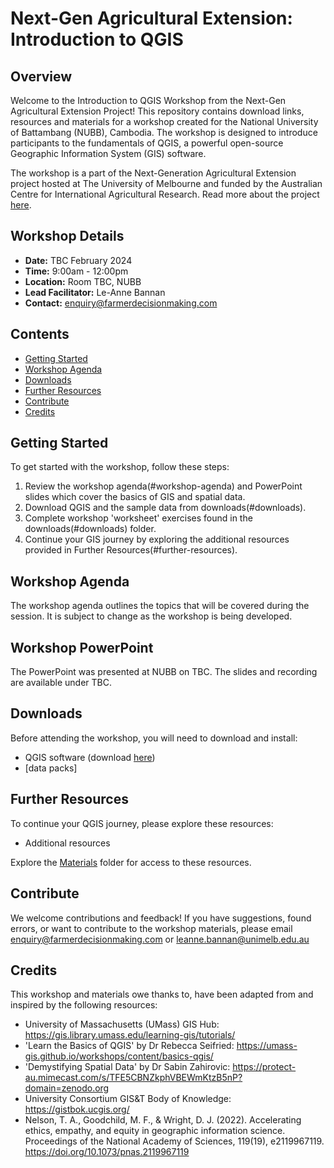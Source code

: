 # Next-Gen Agricultural Extension: Introduction to QGIS

## Overview

Welcome to the Introduction to QGIS Workshop from the Next-Gen Agricultural Extension Project! This repository contains download links, resources and materials for a workshop created for the National University of Battambang (NUBB), Cambodia. The workshop is designed to introduce participants to the fundamentals of QGIS, a powerful open-source Geographic Information System (GIS) software.

The workshop is a part of the Next-Generation Agricultural Extension project hosted at The University of Melbourne and funded by the Australian Centre for International Agricultural Research. Read more about the project [here](https://farmerdecisionmaking.com/project-2/).

## Workshop Details

- **Date:** TBC February 2024
- **Time:** 9:00am - 12:00pm
- **Location:** Room TBC, NUBB
- **Lead Facilitator:** Le-Anne Bannan 
- **Contact:** enquiry@farmerdecisionmaking.com

## Contents

- [Getting Started](#getting-started)
- [Workshop Agenda](#workshop-agenda)
- [Downloads](#downloads)
- [Further Resources](#further-resources)
- [Contribute](#contribute)
- [Credits](#credits)

## Getting Started

To get started with the workshop, follow these steps:

1. Review the workshop agenda(#workshop-agenda) and PowerPoint slides which cover the basics of GIS and spatial data.
2. Download QGIS and the sample data from downloads(#downloads).
3. Complete workshop 'worksheet' exercises found in the downloads(#downloads) folder.
4. Continue your GIS journey by exploring the additional resources provided in Further Resources(#further-resources).

## Workshop Agenda

The workshop agenda outlines the topics that will be covered during the session. It is subject to change as the workshop is being developed.

## Workshop PowerPoint
The PowerPoint was presented at NUBB on TBC. The slides and recording are available under TBC.

## Downloads

Before attending the workshop, you will need to download and install:

- QGIS software (download [here](https://qgis.org))
- [data packs]

## Further Resources

To continue your QGIS journey, please explore these resources:

- Additional resources

Explore the [Materials](materials) folder for access to these resources.

## Contribute

We welcome contributions and feedback! If you have suggestions, found errors, or want to contribute to the workshop materials, please email enquiry@farmerdecisionmaking.com or leanne.bannan@unimelb.edu.au

## Credits
This workshop and materials owe thanks to, have been adapted from and inspired by the following resources:

- University of Massachusetts (UMass) GIS Hub: https://gis.library.umass.edu/learning-gis/tutorials/
- 'Learn the Basics of QGIS' by Dr Rebecca Seifried: https://umass-gis.github.io/workshops/content/basics-qgis/
- 'Demystifying Spatial Data' by Dr Sabin Zahirovic: https://protect-au.mimecast.com/s/TFE5CBNZkphVBEWmKtzB5nP?domain=zenodo.org
- University Consortium GIS&T Body of Knowledge: https://gistbok.ucgis.org/
- Nelson, T. A., Goodchild, M. F., & Wright, D. J. (2022). Accelerating ethics, empathy, and equity in geographic information science. Proceedings of the National Academy of Sciences, 119(19), e2119967119. https://doi.org/10.1073/pnas.2119967119
